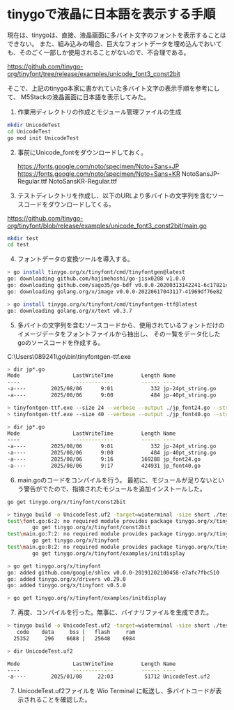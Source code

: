 # tinygoで液晶に日本語を表示する手順

現在は、tinygoは、直接、液晶画面に多バイト文字のフォントを表示することはできない。
また、組み込みの場合、巨大なフォントデータを埋め込んでおいても、そのごく一部しか使用されることがないので、不合理である。

https://github.com/tinygo-org/tinyfont/tree/release/examples/unicode_font3_const2bit

そこで、上記のtinygo本家に書かれていた多バイト文字の表示手順を参考にして、
M5Stackの液晶画面に日本語を表示してみた。

1. 作業用ディレクトリの作成とモジュール管理ファイルの生成

```bash
mkdir UnicodeTest
cd UnicodeTest
go mod init UnicodeTest
```

2. 事前にUnicode_fontをダウンロードしておく。

    https://fonts.google.com/noto/specimen/Noto+Sans+JP
    https://fonts.google.com/noto/specimen/Noto+Sans+KR
        NotoSansJP-Regular.ttf
        NotoSansKR-Regular.ttf

3. テストディレクトリを作成し、以下のURLより多バイトの文字列を含むソースコードをダウンロードしてくる。

https://github.com/tinygo-org/tinyfont/blob/release/examples/unicode_font3_const2bit/main.go

```bash
mkdir test
cd test
```

4. フォントデータの変換ツールを導入する。

```bash
> go install tinygo.org/x/tinyfont/cmd/tinyfontgen@latest
go: downloading github.com/hajimehoshi/go-jisx0208 v1.0.0
go: downloading github.com/sago35/go-bdf v0.0.0-20200313142241-6c17821c91c4
go: downloading golang.org/x/image v0.0.0-20220617043117-41969df76e82

> go install tinygo.org/x/tinyfont/cmd/tinyfontgen-ttf@latest
go: downloading golang.org/x/text v0.3.7 
```

5. 多バイトの文字列を含むソースコードから、使用されているフォントだけのイメージデータをフォントファイルから抽出し、
その一覧をデータ化したgoのソースコードを作成する。

C:\Users\089241\go\bin\tinyfontgen-ttf.exe

```bash
> dir jp*.go
Mode                 LastWriteTime         Length Name
----                 -------------         ------ ----
-a----        2025/08/06      9:01            332 jp-24pt_string.go
-a----        2025/08/06      9:00            484 jp-40pt_string.go
```

```bash
> tinyfontgen-ttf.exe --size 24 --verbose --output ./jp_font24.go --string-file ./jp-24pt_string.go --package main --fontname Notosans24pt ./NotoSansJP-Regular.ttf ./NotoSansKR-Regular.ttf
> tinyfontgen-ttf.exe --size 40 --verbose --output ./jp_font40.go --string-file ./jp-40pt_string.go --package main --fontname Notosans40pt ./NotoSansJP-Regular.ttf ./NotoSansKR-Regular.ttf

> dir jp*.go
Mode                 LastWriteTime         Length Name
----                 -------------         ------ ----
-a----        2025/08/06      9:01            332 jp-24pt_string.go
-a----        2025/08/06      9:00            484 jp-40pt_string.go
-a----        2025/08/06      9:16         169288 jp_font24.go
-a----        2025/08/06      9:17         424931 jp_font40.go
```

6. main.goのコードをコンパイルを行う。
最初に、モジュールが足りないという警告がでたので、指摘されたモジュールを追加インストールした。

``` bash
go get tinygo.org/x/tinyfont/const2bit
```

``` bash
> tinygo build -o UnicodeTest.uf2 -target=wioterminal -size short ./test
test\font.go:6:2: no required module provides package tinygo.org/x/tinyfont/const2bit; to add it:
        go get tinygo.org/x/tinyfont/const2bit
test\main.go:7:2: no required module provides package tinygo.org/x/tinyfont; to add it:
        go get tinygo.org/x/tinyfont
test\main.go:8:2: no required module provides package tinygo.org/x/tinyfont/examples/initdisplay; to add it:
        go get tinygo.org/x/tinyfont/examples/initdisplay

> go get tinygo.org/x/tinyfont
go: added github.com/google/shlex v0.0.0-20191202100458-e7afc7fbc510
go: added tinygo.org/x/drivers v0.29.0
go: added tinygo.org/x/tinyfont v0.5.0

> go get tinygo.org/x/tinyfont/examples/initdisplay
```

7. 再度、コンパイルを行った。無事に、バイナリファイルを生成できた。

```bash
> tinygo build -o UnicodeTest.uf2 -target=wioterminal -size short ./test
   code    data     bss |   flash     ram
  25352     296    6688 |   25648    6984

> dir UnicodeTest.uf2

Mode                 LastWriteTime         Length Name
----                 -------------         ------ ----
-a----        2025/01/08     22:03          51712 UnicodeTest.uf2

```

7. UnicodeTest.uf2ファイルを Wio Terminal に転送し、多バイトコードが表示されることを確認した。
